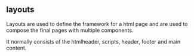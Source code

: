 ## layouts ##

Layouts are used to define the framework for a html page and are used to compose the final pages with multiple components. 

It normally consists of the htmlheader, scripts, header, footer and main content.
